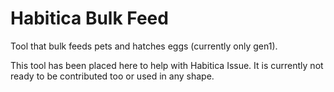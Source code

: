 # Habitica Bulk Feed
Tool that bulk feeds pets and hatches eggs (currently only gen1).

This tool has been placed here to help with Habitica Issue. It is currently not ready to be contributed too or used in any shape.


